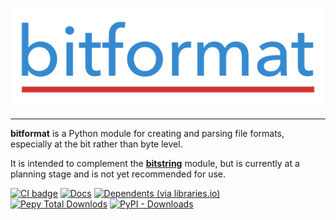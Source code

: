 
![bitformat](https://raw.githubusercontent.com/scott-griffiths/bitformat/main/doc/bitformat_logo_small.png "bitformat")

---------

**bitformat** is a Python module for creating and parsing file formats, especially at the bit rather than byte level.

It is intended to complement the [**bitstring**](https://github.com/scott-griffiths/bitstring) module, but is currently at a planning stage and is not yet recommended for use.

[![CI badge](https://github.com/scott-griffiths/bitformat/actions/workflows/.github/workflows/ci.yml/badge.svg)](https://github.com/scott-griffiths/bitformat/actions/workflows/ci.yml)
[![Docs](https://img.shields.io/readthedocs/bitformat?logo=readthedocs&logoColor=white)](https://bitformat.readthedocs.io/en/latest/)
[![Dependents (via libraries.io)](https://img.shields.io/librariesio/dependents/pypi/bitformat?logo=libraries.io&logoColor=white)](https://libraries.io/pypi/bitformat)
&nbsp; &nbsp;
[![Pepy Total Downlods](https://img.shields.io/pepy/dt/bitformat?logo=python&logoColor=white&labelColor=blue&color=blue)](https://pypistats.org/packages/bitformat)
[![PyPI - Downloads](https://img.shields.io/pypi/dm/bitformat?label=%40&labelColor=blue&color=blue)](https://pypistats.org/packages/bitformat)